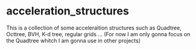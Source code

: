 # acceleration_structures

This is a collection of some acceleraition structures such as Quadtree, Octtree, BVH, K-d tree, regular grids ...
(For now I am only gonna focus on the Quadtree whitch I am gonna use in other projects)
